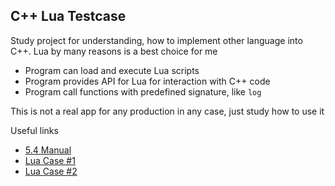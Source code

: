 ## C++ Lua Testcase

Study project for understanding, how to implement other language into C++.
Lua by many reasons is a best choice for me

- Program can load and execute Lua scripts
- Program provides API for Lua for interaction with C++ code
- Program call functions with predefined signature, like `log`

This is not a real app for any production in any case, just study how to use it

Useful links
- [5.4 Manual](https://www.lua.org/manual/5.4/manual.html)
- [Lua Case #1](https://www.aloneguid.uk/posts/2024/08/cpp-lua/)
- [Lua Case #2](https://github.com/MihailRis/VoxelEngine-Cpp)
